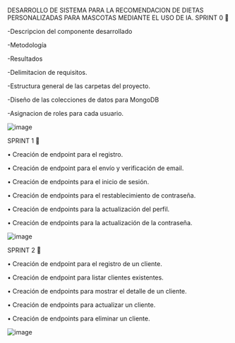 DESARROLLO DE SISTEMA PARA LA RECOMENDACION DE DIETAS PERSONALIZADAS PARA MASCOTAS MEDIANTE EL USO DE IA.
SPRINT 0 📝

 -Descripcion del componente desarrollado
 
 -Metodología
 
 -Resultados
 
 -Delimitacion de requisitos.
 
 -Estructura general de las carpetas del proyecto.
 
 -Diseño de las colecciones de datos para MongoDB
 
 -Asignacion de roles para cada usuario.

 ![image](https://github.com/user-attachments/assets/feaa6ed8-0e81-474e-95d6-8432d4521bed)

 SPRINT 1 📝

 •	Creación de endpoint para el registro.
 
 •	Creación de endpoint para el envío y verificación de email.
 
 •	Creación de endpoints para el inicio de sesión.
 
 •	Creación de endpoints para el restablecimiento de contraseña.
 
 •	Creación de endpoints para la actualización del perfil.
 
 •	Creación de endpoints para la actualización de la contraseña.

 ![image](https://github.com/user-attachments/assets/d2092c0e-4924-4df1-a794-0b4ce774de63)


 SPRINT 2 📝

 •	Creación de endpoint para el registro de un cliente.
 
 •	Creación de endpoint para listar clientes existentes.
 
 •	Creación de endpoints para mostrar el detalle de un cliente.
 
 •	Creación de endpoints para actualizar un cliente.
 
 •	Creación de endpoints para eliminar un cliente.

 ![image](https://github.com/user-attachments/assets/b41ce61c-39fd-4641-a738-1615fb7bcd30)


